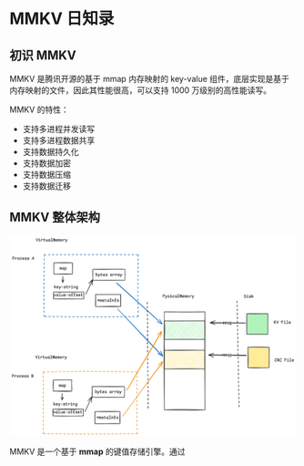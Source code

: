 # MMKV 日知录
## 初识 MMKV

MMKV 是腾讯开源的基于 mmap 内存映射的 key-value 组件，底层实现是基于内存映射的文件，因此其性能很高，可以支持 1000 万级别的高性能读写。

MMKV 的特性：

- 支持多进程并发读写
- 支持多进程数据共享
- 支持数据持久化
- 支持数据加密
- 支持数据压缩
- 支持数据迁移

## MMKV 整体架构

![mmkv-arch](images/MMKVArch.png)

MMKV 是一个基于 **mmap** 的键值存储引擎。通过
